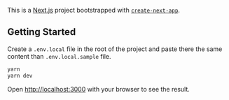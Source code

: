 This is a [Next.js](https://nextjs.org/) project bootstrapped with [`create-next-app`](https://github.com/vercel/next.js/tree/canary/packages/create-next-app).

## Getting Started

Create a `.env.local` file in the root of the project and paste there the same content than `.env.local.sample` file.

```bash
yarn
yarn dev
```

Open [http://localhost:3000](http://localhost:3000) with your browser to see the result.
